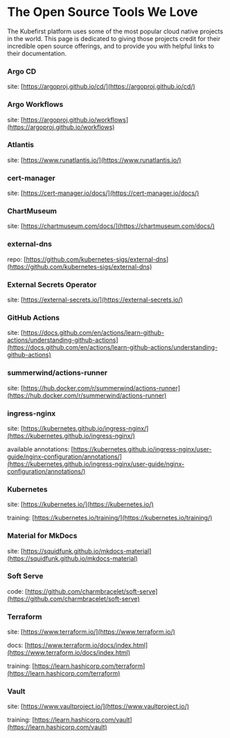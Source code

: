 # The Open Source Tools We Love
The Kubefirst platform uses some of the most popular cloud native projects in the world. This page is dedicated to giving those projects credit for their incredible open source offerings, and to provide you with helpful links to their documentation.

### Argo CD
site: [https://argoproj.github.io/cd/](https://argoproj.github.io/cd/)

### Argo Workflows
site: [https://argoproj.github.io/workflows](https://argoproj.github.io/workflows)

### Atlantis
site: [https://www.runatlantis.io/](https://www.runatlantis.io/)

### cert-manager
site: [https://cert-manager.io/docs/](https://cert-manager.io/docs/)

### ChartMuseum
site: [https://chartmuseum.com/docs/](https://chartmuseum.com/docs/)

### external-dns
repo: [https://github.com/kubernetes-sigs/external-dns](https://github.com/kubernetes-sigs/external-dns)

### External Secrets Operator
site: [https://external-secrets.io/](https://external-secrets.io/)

### GitHub Actions
site: [https://docs.github.com/en/actions/learn-github-actions/understanding-github-actions](https://docs.github.com/en/actions/learn-github-actions/understanding-github-actions)

### summerwind/actions-runner

site: [https://hub.docker.com/r/summerwind/actions-runner](https://hub.docker.com/r/summerwind/actions-runner)

### ingress-nginx
site: [https://kubernetes.github.io/ingress-nginx/](https://kubernetes.github.io/ingress-nginx/)

available annotations: [https://kubernetes.github.io/ingress-nginx/user-guide/nginx-configuration/annotations/](https://kubernetes.github.io/ingress-nginx/user-guide/nginx-configuration/annotations/)

### Kubernetes
site: [https://kubernetes.io/](https://kubernetes.io/)

training: [https://kubernetes.io/training/](https://kubernetes.io/training/)

### Material for MkDocs
site: [https://squidfunk.github.io/mkdocs-material](https://squidfunk.github.io/mkdocs-material)

### Soft Serve
code: [https://github.com/charmbracelet/soft-serve](https://github.com/charmbracelet/soft-serve)

### Terraform
site: [https://www.terraform.io/](https://www.terraform.io/)

docs: [https://www.terraform.io/docs/index.html](https://www.terraform.io/docs/index.html)

training: [https://learn.hashicorp.com/terraform](https://learn.hashicorp.com/terraform)

### Vault
site: [https://www.vaultproject.io/](https://www.vaultproject.io/)

training: [https://learn.hashicorp.com/vault](https://learn.hashicorp.com/vault)
